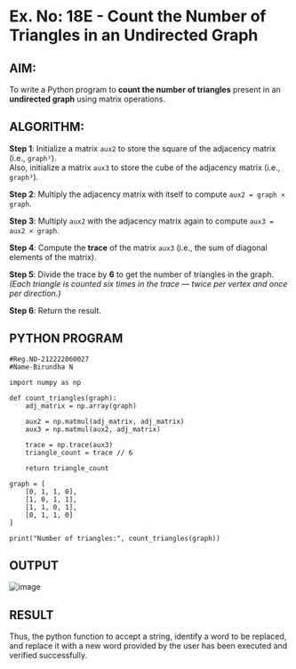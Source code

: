 # Ex. No: 18E - Count the Number of Triangles in an Undirected Graph

## AIM:
To write a Python program to **count the number of triangles** present in an **undirected graph** using matrix operations.

## ALGORITHM:

**Step 1**: Initialize a matrix `aux2` to store the square of the adjacency matrix (i.e., `graph²`).  
Also, initialize a matrix `aux3` to store the cube of the adjacency matrix (i.e., `graph³`).

**Step 2**: Multiply the adjacency matrix with itself to compute `aux2 = graph × graph`.

**Step 3**: Multiply `aux2` with the adjacency matrix again to compute `aux3 = aux2 × graph`.

**Step 4**: Compute the **trace** of the matrix `aux3` (i.e., the sum of diagonal elements of the matrix).

**Step 5**: Divide the trace by **6** to get the number of triangles in the graph.  
*(Each triangle is counted six times in the trace — twice per vertex and once per direction.)*

**Step 6**: Return the result.

## PYTHON PROGRAM

```
#Reg.NO-212222060027
#Name-Birundha N

import numpy as np

def count_triangles(graph):
    adj_matrix = np.array(graph)

    aux2 = np.matmul(adj_matrix, adj_matrix)
    aux3 = np.matmul(aux2, adj_matrix)

    trace = np.trace(aux3)
    triangle_count = trace // 6

    return triangle_count

graph = [
    [0, 1, 1, 0],
    [1, 0, 1, 1],
    [1, 1, 0, 1],
    [0, 1, 1, 0]
]

print("Number of triangles:", count_triangles(graph))

```

## OUTPUT
![image](https://github.com/user-attachments/assets/ba299e7d-3971-492f-80ca-f799427a1307)


## RESULT
Thus, the python function to accept a string, identify a word to be replaced, and replace it with a new word provided by the user has been executed and verified successfully.
